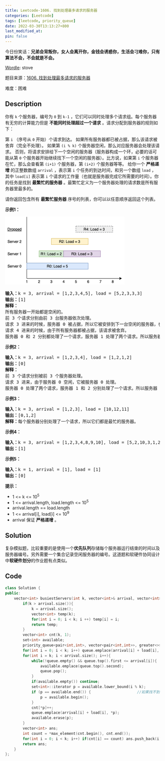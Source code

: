 ```yaml
---
title: Leetcode-1606. 找到处理最多请求的服务器
categories: [Leetcode]
tags: [leetcode, priority_queue]
date: 2022-03-30T13:13:27+800
last_modified_at: 
pin: false
---
```


今日份笑话：**兄弟会背叛你，女人会离开你，金钱会诱惑你，生活会刁难你，只有算法不会，不会就是不会。**

[Wordle](https://www.nytimes.com/games/wordle/index.html): stove

题目来源：[1606. 找到处理最多请求的服务器](https://leetcode-cn.com/problems/find-servers-that-handled-most-number-of-requests/)

难度：困难

## Description

你有 `k` 个服务器，编号为 `0` 到 `k-1` ，它们可以同时处理多个请求组。每个服务器有无穷的计算能力但是 **不能同时处理超过一个请求** 。请求分配到服务器的规则如下：

第 `i` （序号从 `0` 开始）个请求到达。
如果所有服务器都已被占据，那么该请求被舍弃（完全不处理）。
如果第 `(i % k)` 个服务器空闲，那么对应服务器会处理该请求。
否则，将请求安排给下一个空闲的服务器（服务器构成一个环，必要的话可能从第 `0` 个服务器开始继续找下一个空闲的服务器）。比方说，如果第 `i` 个服务器在忙，那么会查看第 `(i+1)` 个服务器，第 `(i+2)` 个服务器等等。
给你一个 **严格递增** 的正整数数组 `arrival` ，表示第 `i` 个任务的到达时间，和另一个数组 `load` ，其中 `load[i]` 表示第 `i` 个请求的工作量（也就是服务器完成它所需要的时间）。你的任务是找到 **最繁忙的服务器** 。最繁忙定义为一个服务器处理的请求数是所有服务器里最多的。

请你返回包含所有 **最繁忙服务器** 序号的列表，你可以以任意顺序返回这个列表。


**示例1：**

![](/images/posts/2022-03-30-13-16-20.png)

<pre>
<strong>输入：</strong>k = 3, arrival = [1,2,3,4,5], load = [5,2,3,3,3] 
<strong>输出：</strong>[1]
<strong>解释：</strong>
所有服务器一开始都是空闲的。
前 3 个请求分别由前 3 台服务器依次处理。
请求 3 进来的时候，服务器 0 被占据，所以它被安排到下一台空闲的服务器，也就是服务器 1 。
请求 4 进来的时候，由于所有服务器都被占据，该请求被舍弃。
服务器 0 和 2 分别都处理了一个请求，服务器 1 处理了两个请求。所以服务器 1 是最忙的服务器。
</pre>

**示例2：**

<pre>
<strong>输入：</strong>k = 3, arrival = [1,2,3,4], load = [1,2,1,2]
<strong>输出：</strong>[0]
<strong>解释：</strong>
前 3 个请求分别被前 3 个服务器处理。
请求 3 进来，由于服务器 0 空闲，它被服务器 0 处理。
服务器 0 处理了两个请求，服务器 1 和 2 分别处理了一个请求。所以服务器 0 是最忙的服务器。
</pre>

**示例3：**

<pre>
<strong>输入：</strong>k = 3, arrival = [1,2,3], load = [10,12,11]
<strong>输出：</strong>[0,1,2]
<strong>解释：</strong>每个服务器分别处理了一个请求，所以它们都是最忙的服务器。
</pre>

**示例4：**

<pre>
<strong>输入：</strong>k = 3, arrival = [1,2,3,4,8,9,10], load = [5,2,10,3,1,2,2]
<strong>输出：</strong>[1]
</pre>

**示例5：**

<pre>
<strong>输入：</strong>k = 1, arrival = [1], load = [1]
<strong>输出：</strong>[0]
</pre>

**提示：**

- 1 <= k <= 10<sup>5</sup>
- 1 <= arrival.length, load.length <= 10<sup>5</sup>
- arrival.length == load.length
- 1 <= arrival[i], load[i] <= 10<sup>9</sup>
- arrival 保证 **严格递增** 。


## Solution

复杂模拟题，比较重要的是使用一个**优先队列**存储每个服务器运行结束的时间以及服务器编号。另外需要一个集合记录空闲服务器的编号。这道题和软硬件协同设计中**软硬件划分**的作业题有点类似。


## Code
```c++
class Solution {
public:
    vector<int> busiestServers(int k, vector<int>& arrival, vector<int>& load) {
        if(k > arrival.size()){
            k = arrival.size();
            vector<int> temp(k);
            for(int i = 0; i < k; i ++) temp[i] = i;
            return temp;
        }
        vector<int> cnt(k, 1);
        set<int> available;
        priority_queue<pair<int,int>, vector<pair<int,int>>, greater<>> queue;
        for(int i = 0; i < k; i++) queue.emplace(arrival[i] + load[i], i);
        for(int i = k; i < arrival.size(); i++){
            while(!queue.empty() && queue.top().first <= arrival[i]){
                available.emplace(queue.top().second);
                queue.pop();
            }
            if(available.empty()) continue;
            set<int>::iterator p = available.lower_bound(i % k);
            if (p == available.end()) {                     //如果找不到，意味着set中的值都比i%k小，那么直接取编号最小的服务器
                p = available.begin();
            }
            cnt[*p]++;
            queue.emplace(arrival[i] + load[i], *p);
            available.erase(p);
        }
        vector<int> ans;
        int count = *max_element(cnt.begin(), cnt.end());
        for(int i = 0; i < k; i++) if(cnt[i] == count) ans.push_back(i);
        return ans;
    }
};
```
